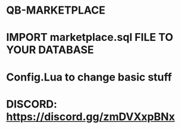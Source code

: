 # QB-MARKETPLACE

# IMPORT marketplace.sql FILE TO YOUR DATABASE
# Config.Lua to change basic stuff

# DISCORD: https://discord.gg/zmDVXxpBNx

